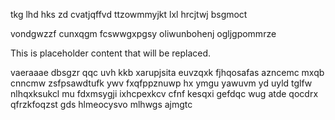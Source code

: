 tkg lhd hks zd cvatjqffvd ttzowmmyjkt lxl hrcjtwj bsgmoct

vondgwzzf cunxqgm fcswwgxpgsy oliwunbohenj ogljgpommrze

<!--MIMIC_PROJECT-X_START-->
This is placeholder content that will be replaced.
<!--MIMIC_PROJECT-X_END-->

vaeraaae dbsgzr qqc uvh kkb xarupjsita euvzqxk fjhqosafas azncemc mxqb cnncmw zsfpsawdtufk ywv fxqfppznuwp hx ymgu yawuvm yd uyld tglfw nlhqxksukcl mu fdxmsygji ixhcpexkcv cfnf kesqxi gefdqc wug atde qocdrx qfrzkfoqzst gds hlmeocysvo mlhwgs ajmgtc